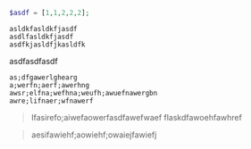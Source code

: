 ```php
$asdf = [1,1,2,2,2];
```

    asldkfasldkfjasdf
    asdlfasldkfjasdf
    asdfkjasldfjkasldfk

asdfasdfasdf

    as;dfgawerlghearg
    a;werfn;aerf;awerhng
    awsr;elfna;wefhna;weufh;awuefnawergbn
    awre;lifnaer;wfnawerf

> lfasirefo;aiwefaowerfasdfawefwaef flaskdfawoehfawhref

> aesifawiehf;aowiehf;owaiejfawiefj
